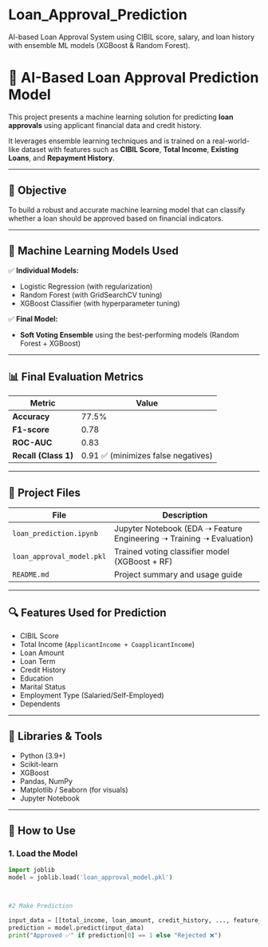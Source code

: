 # Loan_Approval_Prediction
AI-based Loan Approval System using CIBIL score, salary, and loan history with ensemble ML models (XGBoost &amp; Random Forest).

# 🤖 AI-Based Loan Approval Prediction Model

This project presents a machine learning solution for predicting **loan approvals** using applicant financial data and credit history.

It leverages ensemble learning techniques and is trained on a real-world-like dataset with features such as **CIBIL Score**, **Total Income**, **Existing Loans**, and **Repayment History**.

---

## 🎯 Objective

To build a robust and accurate machine learning model that can classify whether a loan should be approved based on financial indicators.

---

## 🧠 Machine Learning Models Used

✅ **Individual Models:**
- Logistic Regression (with regularization)
- Random Forest (with GridSearchCV tuning)
- XGBoost Classifier (with hyperparameter tuning)

✅ **Final Model:**
- **Soft Voting Ensemble** using the best-performing models (Random Forest + XGBoost)

---

## 📊 Final Evaluation Metrics

| Metric         | Value   |
|----------------|---------|
| **Accuracy**   | 77.5%   |
| **F1-score**   | 0.78    |
| **ROC-AUC**    | 0.83    |
| **Recall (Class 1)** | 0.91 ✅ (minimizes false negatives)

---

## 📁 Project Files

| File                          | Description                                        |
|-------------------------------|----------------------------------------------------|
| `loan_prediction.ipynb`       | Jupyter Notebook (EDA ➝ Feature Engineering ➝ Training ➝ Evaluation) |
| `loan_approval_model.pkl`     | Trained voting classifier model (XGBoost + RF)    |
| `README.md`                   | Project summary and usage guide                   |

---

## 🔍 Features Used for Prediction

- CIBIL Score
- Total Income (`ApplicantIncome + CoapplicantIncome`)
- Loan Amount
- Loan Term
- Credit History
- Education
- Marital Status
- Employment Type (Salaried/Self-Employed)
- Dependents

---

## 🧪 Libraries & Tools

- Python (3.9+)
- Scikit-learn
- XGBoost
- Pandas, NumPy
- Matplotlib / Seaborn (for visuals)
- Jupyter Notebook

---

## 🚀 How to Use

### 1. Load the Model
```python
import joblib
model = joblib.load('loan_approval_model.pkl')



#2 Make Prediction

input_data = [[total_income, loan_amount, credit_history, ..., feature_n]]
prediction = model.predict(input_data)
print("Approved ✅" if prediction[0] == 1 else "Rejected ❌")
